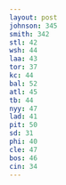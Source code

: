 ```yaml
---
layout: post
johnson: 345
smith: 342
stl: 42
wsh: 44
laa: 43
tor: 37
kc: 44
bal: 52
atl: 45
tb: 44
nyy: 47
lad: 41
pit: 50
sd: 31
phi: 40
cle: 47
bos: 46
cin: 34
---
```

